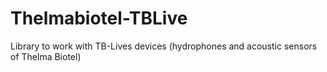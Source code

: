 # Thelmabiotel-TBLive

Library to work with TB-Lives devices (hydrophones and acoustic sensors of Thelma Biotel)
